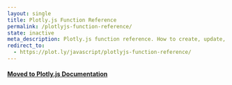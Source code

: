 ```yaml
---
layout: single
title: Plotly.js Function Reference
permalink: /plotlyjs-function-reference/
state: inactive
meta_description: Plotly.js function reference. How to create, update, and modify graphs drawn with Plotly's JavaScript Graphing Library.
redirect_to:
  - https://plot.ly/javascript/plotlyjs-function-reference/
---
```

#### [Moved to Plotly.js Documentation](https://plot.ly/javascript/plotlyjs-function-reference/)
